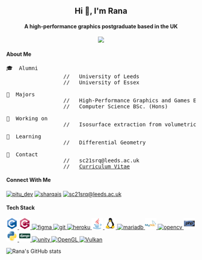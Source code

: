 <h2 align="center">Hi 👋, I'm Rana</h2>
<h4 align="center">A high-performance graphics postgraduate based in the UK</h4>
<p align="center"><a href="https://hits.seeyoufarm.com"><img src="https://hits.seeyoufarm.com/api/count/incr/badge.svg?url=https%3A%2F%2Fgithub.com%2Franaxdev&count_bg=%23FABD2F&title_bg=%23000000&icon=github.svg&icon_color=%23E7E7E7&title=visits&edge_flat=false"/></a></p>

<h4 align="left">About Me</h4>

<pre>
🎓  Alumni        
                  //   University of Leeds
                  //   University of Essex

📜  Majors
                  //   High-Performance Graphics and Games Engineering MSc.  
                  //   Computer Science BSc. (Hons)

💼  Working on    
                  //   Isosurface extraction from volumetric scalar fields

📰  Learning      
                  //   Differential Geometry

📮  Contact       
                  //   sc21srq@leeds.ac.uk
                  //   <a href="https://github.com/ranaxdev/ranaxdev/blob/main/SR%20Qaiser%20CV.pdf">Curriculum Vitae</a>
</pre>

<h4 align="left">Connect With Me</h4>
<p align="left">
<a href="https://twitter.com/pitu_dev" target="blank"><img align="center" src="https://img.icons8.com/office/40/000000/twitter.png" alt="pitu_dev" height="30" width="30" /></a>
<a href="https://linkedin.com/in/sharqais" target="blank"><img align="center" src="https://img.icons8.com/office/40/000000/linkedin.png" alt="sharqais" height="30" width="30" /></a>
<a href="mailto:sc21srq@leeds.ac.uk" target="blank"><img align="center" src="https://img.icons8.com/office/40/000000/email.png" alt="sc21srq@leeds.ac.uk" height="30" width="30" /></a>

</p>

<h4 align="left">Tech Stack</h4>
<p align="left">  <a href="https://www.cprogramming.com/" target="_blank"> <img src="https://raw.githubusercontent.com/devicons/devicon/master/icons/c/c-original.svg" alt="c" width="30" height="30"/> </a> <a href="https://www.w3schools.com/cpp/" target="_blank"> <img src="https://raw.githubusercontent.com/devicons/devicon/master/icons/cplusplus/cplusplus-original.svg" alt="cplusplus" width="30" height="30"/> </a>  <a href="https://www.figma.com/" target="_blank"> <img src="https://www.vectorlogo.zone/logos/figma/figma-icon.svg" alt="figma" width="30" height="30"/> </a> <a href="https://git-scm.com/" target="_blank"> <img src="https://www.vectorlogo.zone/logos/git-scm/git-scm-icon.svg" alt="git" width="30" height="30"/> </a> <a href="https://heroku.com" target="_blank"> <img src="https://www.vectorlogo.zone/logos/heroku/heroku-icon.svg" alt="heroku" width="30" height="30"/> </a> <a href="https://www.java.com" target="_blank"> <img src="https://raw.githubusercontent.com/devicons/devicon/master/icons/java/java-original.svg" alt="java" width="30" height="30"/> </a> <a href="https://www.linux.org/" target="_blank"> <img src="https://raw.githubusercontent.com/devicons/devicon/master/icons/linux/linux-original.svg" alt="linux" width="30" height="30"/> </a> <a href="https://mariadb.org/" target="_blank"> <img src="https://www.vectorlogo.zone/logos/mariadb/mariadb-icon.svg" alt="mariadb" width="30" height="30"/> </a> <a href="https://www.mysql.com/" target="_blank"> <img src="https://raw.githubusercontent.com/devicons/devicon/master/icons/mysql/mysql-original-wordmark.svg" alt="mysql" width="30" height="30"/> </a>  <a href="https://opencv.org/" target="_blank"> <img src="https://www.vectorlogo.zone/logos/opencv/opencv-icon.svg" alt="opencv" width="30" height="30"/> </a> <a href="https://www.php.net" target="_blank"> <img src="https://raw.githubusercontent.com/devicons/devicon/master/icons/php/php-original.svg" alt="php" width="30" height="30"/> </a> <a href="https://www.python.org" target="_blank"> <img src="https://raw.githubusercontent.com/devicons/devicon/master/icons/python/python-original.svg" alt="python" width="30" height="30"/> </a> <a href="https://www.djangoproject.com/" target="_blank"> <img src="https://raw.githubusercontent.com/devicons/devicon/master/icons/django/django-original.svg" alt="django" width="30" height="30"/><a href="https://unity.com/" target="_blank"> <img src="https://www.vectorlogo.zone/logos/unity3d/unity3d-icon.svg" alt="unity" width="30" height="30"/> </a> <a href="https://www.opengl.org" target="_blank"> <img src="https://upload.wikimedia.org/wikipedia/commons/thumb/e/e9/Opengl-logo.svg/2560px-Opengl-logo.svg.png" alt="OpenGL" width="64" height="30"/></a><a href="https://www.vulkan.org/" target="_blank"> <img src="https://upload.wikimedia.org/wikipedia/commons/thumb/f/fe/Vulkan_logo.svg/1280px-Vulkan_logo.svg.png" alt="Vulkan" width="64" height="25"/></a></p>


![Rana's GitHub stats](https://github-readme-stats.vercel.app/api?username=ranaxdev&theme=gruvbox&show_icons=true)
